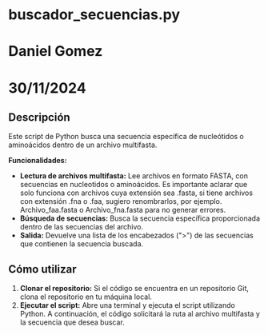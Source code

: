 # buscador_secuencias.py

# Daniel Gomez
# 30/11/2024

## Descripción

Este script de Python busca una secuencia específica de nucleótidos o aminoácidos dentro de un archivo multifasta. 

**Funcionalidades:**

* **Lectura de archivos multifasta:** Lee archivos en formato FASTA, con secuencias en nucleotidos o aminoácidos. Es importante aclarar que solo funciona con archivos cuya extensión sea .fasta, si tiene archivos con extensión .fna o .faa, sugiero renombrarlos, por ejemplo. Archivo_faa.fasta o Archivo_fna.fasta para no generar errores.
* **Búsqueda de secuencias:** Busca la secuencia específica proporcionada dentro de las secuencias del archivo.
* **Salida:** Devuelve una lista de los encabezados (">") de las secuencias que contienen la secuencia buscada.

## Cómo utilizar

1. **Clonar el repositorio:** Si el código se encuentra en un repositorio Git, clona el repositorio en tu máquina local.
2. **Ejecutar el script:** Abre una terminal y ejecuta el script utilizando Python. A continuación, el código solicitará la ruta al archivo multifasta y la secuencia que desea buscar.
